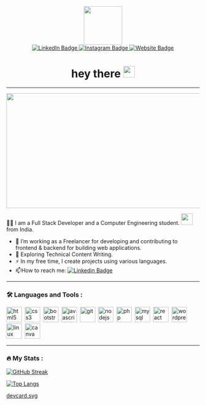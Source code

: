 

<div id="header" align="center">
  <img src="https://media.giphy.com/media/M9gbBd9nbDrOTu1Mqx/giphy.gif" width="100"/>
  <div id="badges" >
    <a href="https://www.linkedin.com/in/rohan-gosavi-6991a1225/">
      <img src="https://img.shields.io/badge/LinkedIn-blue?style=for-the-badge&logo=linkedin&logoColor=white" alt="LinkedIn Badge"/>
    </a>
    <a href="https://www.instagram.com/techyrohan/">
      <img src="https://img.shields.io/badge/Instagram-red?style=for-the-badge&logo=instagram&logoColor=white" alt="Instagram Badge"/>
    </a>
    <a href="https://webifyx.in">
      <img src="https://img.shields.io/badge/Website-blue?style=for-the-badge&logo=wikipedia&logoColor=white" alt="Website Badge"/>
    </a>
  </div>

  <img src="https://komarev.com/ghpvc/?username=rohangosavi7&style=flat-square&color=blue" alt=""/>
  <h1>
    hey there
    <img src="https://media.giphy.com/media/hvRJCLFzcasrR4ia7z/giphy.gif" width="30px"/>
  </h1>
</div>

---


<div align="center">
  <img src="https://media.giphy.com/media/dWesBcTLavkZuG35MI/giphy.gif" width="600" height="300"/>
</div>


  :man_technologist: I am a Full Stack Developer and a Computer Engineering student. 
  <img src="https://media.giphy.com/media/WUlplcMpOCEmTGBtBW/giphy.gif" width="30"> from India.
  - :telescope: I’m working as a Freelancer for developing and contributing to frontend & backend for building web applications.
  - :seedling: Exploring Technical Content Writing.
  - :zap: In my free time, I create projects using various languages.
  - :mailbox:How to reach me: [![Linkedin Badge](https://img.shields.io/badge/-Rohan_Gosavi-blue?style=flat&logo=Linkedin&logoColor=white)](https://www.linkedin.com/in/rohan-gosavi-6991a1225/)


---

### :hammer_and_wrench: Languages and Tools :

<link rel="stylesheet" href="https://cdn.jsdelivr.net/gh/devicons/devicon@v2.15.1/devicon.min.css">
<div>
  
  <img src="https://cdn.jsdelivr.net/gh/devicons/devicon/icons/html5/html5-original.svg" title="html5" alt="html5" width="40" height="40"/>&nbsp;
  <img src="https://cdn.jsdelivr.net/gh/devicons/devicon/icons/css3/css3-original.svg" title="css3" alt="css3" width="40" height="40"/>&nbsp;
  <img src="https://cdn.jsdelivr.net/gh/devicons/devicon/icons/bootstrap/bootstrap-original.svg" title="bootstrap" alt="bootstrap" width="40" height="40"/>&nbsp;
  <img src="https://cdn.jsdelivr.net/gh/devicons/devicon/icons/javascript/javascript-original.svg" title="javascript" alt="javascript" width="40" height="40"/>&nbsp;
  <img src="https://cdn.jsdelivr.net/gh/devicons/devicon/icons/git/git-original.svg" title="git" alt="git" width="40" height="40"/>&nbsp;
  <img src="https://cdn.jsdelivr.net/gh/devicons/devicon/icons/nodejs/nodejs-original.svg" title="nodejs" alt="nodejs" width="40" height="40"/>&nbsp;
  <img src="https://cdn.jsdelivr.net/gh/devicons/devicon/icons/php/php-original.svg" title="php" alt="php" width="40" height="40"/>&nbsp;
  <img src="https://cdn.jsdelivr.net/gh/devicons/devicon/icons/mysql/mysql-original.svg" title="mysql" alt="mysql" width="40" height="40"/>&nbsp;
  <img src="https://cdn.jsdelivr.net/gh/devicons/devicon/icons/react/react-original.svg" title="react" alt="react" width="40" height="40"/>&nbsp;
  <img src="https://cdn.jsdelivr.net/gh/devicons/devicon/icons/wordpress/wordpress-plain.svg" title="wordpress" alt="wordpress" width="40" height="40"/>&nbsp;
  <img src="https://cdn.jsdelivr.net/gh/devicons/devicon/icons/linux/linux-original.svg" title="linux" alt="linux" width="40" height="40"/>&nbsp;
  <img src="https://cdn.jsdelivr.net/gh/devicons/devicon/icons/canva/canva-original.svg" title="canva" alt="canva" width="40" height="40"/>&nbsp;
</div>

---
### :fire: My Stats :


[![GitHub Streak](http://github-readme-streak-stats.herokuapp.com?user=rohangosavi7&theme=highcontrast)](https://git.io/streak-stats)

[![Top Langs](https://github-readme-stats.vercel.app/api/top-langs/?username=rohangosavi7&theme=highcontrast)](https://github.com/anuraghazra/github-readme-stats)

[devcard.svg](https://github.com/rohangosavi7/rohangosavi7/blob/main/devcard.svg)

